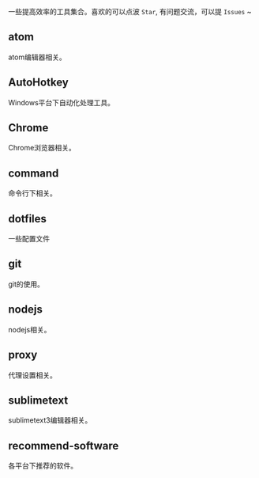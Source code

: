 一些提高效率的工具集合。喜欢的可以点波 `Star`, 有问题交流，可以提 `Issues` ~

## atom
atom编辑器相关。

## AutoHotkey
Windows平台下自动化处理工具。

## Chrome
Chrome浏览器相关。

## command
命令行下相关。

## dotfiles
一些配置文件

## git
git的使用。

## nodejs
nodejs相关。

## proxy
代理设置相关。

## sublimetext
sublimetext3编辑器相关。

## recommend-software
各平台下推荐的软件。
